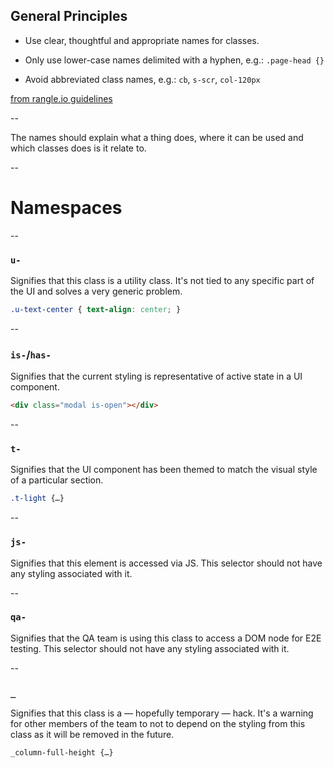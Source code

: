 ## General Principles

- Use clear, thoughtful and appropriate names for classes.

- Only use lower-case names delimited with a hyphen, e.g.: `.page-head {}`

- Avoid abbreviated class names, e.g.: `cb`, `s-scr`, `col-120px`

[from rangle.io guidelines](https://github.com/winkerVSbecks/guidelines/blob/chore/css-html-guidelines/content/11-css-and-sass/3-naming.md)

--

The names should explain what a thing does, where it can be used and which classes does is it relate to.

--

# Namespaces

--

### `u-`

Signifies that this class is a utility class. It's not tied to any specific part of the UI and solves a very generic problem.

```css
.u-text-center { text-align: center; }
```

--

### `is-`/`has-`

Signifies that the current styling is representative of active state in a UI component.

```html
<div class="modal is-open"></div>
```

--

### `t-`

Signifies that the UI component has been themed to match the visual style of a particular section.

```css
.t-light {…}
```

--

### `js-`

Signifies that this element is accessed via JS. This selector should not have any styling associated with it.

--

### `qa-`

Signifies that the QA team is using this class to access a DOM node for E2E testing. This selector should not have any styling associated with it.

--

### `_`

Signifies that this class is a &mdash; hopefully temporary &mdash; hack. It's a warning for other members of the team to not to depend on the styling from this class as it will be removed in the future.

```css
_column-full-height {…}
```
